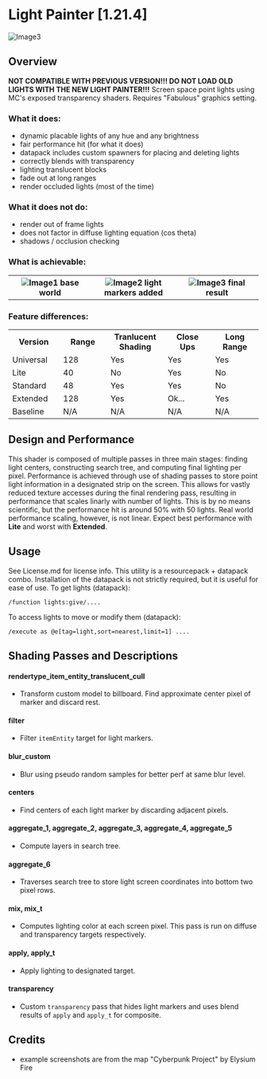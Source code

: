 # Light Painter [1.21.4]
<img src="/images/2.png" alt="Image3"/>

## Overview
**NOT COMPATIBLE WITH PREVIOUS VERSION!!! DO NOT LOAD OLD LIGHTS WITH THE NEW LIGHT PAINTER!!!**
Screen space point lights using MC's exposed transparency shaders. Requires "Fabulous" graphics setting.

### What it does:
- dynamic placable lights of any hue and any brightness
- fair performance hit (for what it does)
- datapack includes custom spawners for placing and deleting lights
- correctly blends with transparency
- lighting translucent blocks
- fade out at long ranges
- render occluded lights (most of the time)

### What it does not do:
- render out of frame lights
- does not factor in diffuse lighting equation (cos theta)
- shadows / occlusion checking

### What is achievable:
<table>
  <tr>
    <th width="33%">
      <img src="/images/0.png" alt="Image1"/>
      base world
    </th>
    <th width="33%">
      <img src="/images/1.png" alt="Image2"/>
      light markers added
    </th>
    <th width="33%">
      <img src="/images/2.png" alt="Image3"/>
      final result
    </th>
  </tr>
</table>

### Feature differences:
<table>
  <tr>
    <th width="15%">
      Version
    </th>
    <th width="15%">
      Range
    </th>
    <th width="15%">
      Tranlucent Shading
    </th>
    <th width="15%">
      Close Ups
    </th>
    <th width="15%">
      Long Range
    </th>
  </tr>
  <tr>
    <td width="16%">
      Universal
    </td>
    <td width="16%">
      128
    </td>
    <td width="16%">
      Yes
    </td>
    <td width="16%">
      Yes
    </td>
    <td width="16%">
      Yes
    </td>
  </tr>
  <tr>
    <td width="16%">
      Lite
    </td>
    <td width="16%">
      40
    </td>
    <td width="16%">
      No
    </td>
    <td width="16%">
      Yes
    </td>
    <td width="16%">
      No
    </td>
  </tr>
  <tr>
    <td width="16%">
      Standard
    </td>
    <td width="16%">
      48
    </td>
    <td width="16%">
      Yes
    </td>
    <td width="16%">
      Yes
    </td>
    <td width="16%">
      No
    </td>
  </tr>
  <tr>
    <td width="16%">
      Extended
    </td>
    <td width="16%">
      128
    </td>
    <td width="16%">
      Yes
    </td>
    <td width="16%">
      Ok...
    </td>
    <td width="16%">
      Yes
    </td>
  </tr>
  <tr>
    <td width="16%">
      Baseline
    </td>
    <td width="16%">
      N/A
    </td>
    <td width="16%">
      N/A
    </td>
    <td width="16%">
      N/A
    </td>
    <td width="16%">
      N/A
    </td>
  </tr>
</table>

## Design and Performance
This shader is composed of multiple passes in three main stages: finding light centers, constructing search tree, and computing final lighting per pixel. Performance is achieved through use of shading passes to store point light information in a designated strip on the screen. This allows for vastly reduced texture accesses during the final rendering pass, resulting in performance that scales linarly with number of lights. This is by no means scientific, but the performance hit is around 50% with 50 lights. Real world performance scaling, however, is not linear. Expect best performance with **Lite** and worst with **Extended**.

## Usage
See License.md for license info. This utility is a resourcepack + datapack combo. Installation of the datapack is not strictly required, but it is useful for ease of use.
To get lights (datapack):
```
/function lights:give/....
```
To access lights to move or modify them (datapack):
```
/execute as @e[tag=light,sort=nearest,limit=1] ....
```

## Shading Passes and Descriptions
#### rendertype_item_entity_translucent_cull
- Transform custom model to billboard. Find approximate center pixel of marker and discard rest.
#### filter
- Filter `itemEntity` target for light markers.
#### blur_custom
- Blur using pseudo random samples for better perf at same blur level.
#### centers
- Find centers of each light marker by discarding adjacent pixels.
#### aggregate_1, aggregate_2, aggregate_3, aggregate_4, aggregate_5
- Compute layers in search tree.
#### aggregate_6
- Traverses search tree to store light screen coordinates into bottom two pixel rows.
#### mix, mix_t
- Computes lighting color at each screen pixel. This pass is run on diffuse and transparency targets respectively.
#### apply, apply_t
- Apply lighting to designated target.
#### transparency
- Custom `transparency` pass that hides light markers and uses blend results of `apply` and `apply_t` for composite.


## Credits
- example screenshots are from the map "Cyberpunk Project" by Elysium Fire

